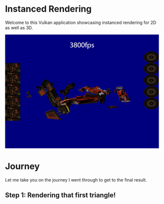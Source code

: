 # Instanced Rendering 

Welcome to this Vulkan application showcasing instanced rendering for 2D as well as 3D.

![Alt text](Readme/Overview.png)

# Journey

Let me take you on the journey I went through to get to the final result.

## Step 1: Rendering that first triangle!

